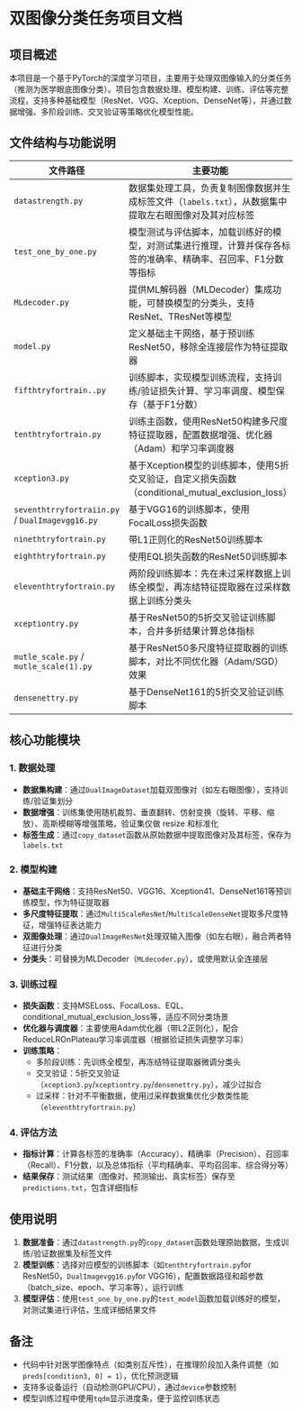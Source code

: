 # 双图像分类任务项目文档

## 项目概述
本项目是一个基于PyTorch的深度学习项目，主要用于处理双图像输入的分类任务（推测为医学眼底图像分类）。项目包含数据处理、模型构建、训练、评估等完整流程，支持多种基础模型（ResNet、VGG、Xception、DenseNet等），并通过数据增强、多阶段训练、交叉验证等策略优化模型性能。


## 文件结构与功能说明

| 文件路径 | 主要功能 |
|---------|---------|
| `datastrength.py` | 数据集处理工具，负责复制图像数据并生成标签文件（`labels.txt`），从数据集中提取左右眼图像对及其对应标签 |
| `test_one_by_one.py` | 模型测试与评估脚本，加载训练好的模型，对测试集进行推理，计算并保存各标签的准确率、精确率、召回率、F1分数等指标 |
| `MLdecoder.py` | 提供ML解码器（MLDecoder）集成功能，可替换模型的分类头，支持ResNet、TResNet等模型 |
| `model.py` | 定义基础主干网络，基于预训练ResNet50，移除全连接层作为特征提取器 |
| `fifthtryfortrain..py` | 训练脚本，实现模型训练流程，支持训练/验证损失计算、学习率调度、模型保存（基于F1分数） |
| `tenthtryfortrain.py` | 训练主函数，使用ResNet50构建多尺度特征提取器，配置数据增强、优化器（Adam）和学习率调度器 |
| `xception3.py` | 基于Xception模型的训练脚本，使用5折交叉验证，自定义损失函数（conditional_mutual_exclusion_loss） |
| `seventhtrryfortraiin.py` / `DualImagevgg16.py` | 基于VGG16的训练脚本，使用FocalLoss损失函数 |
| `ninethtryfortrain.py` | 带L1正则化的ResNet50训练脚本 |
| `eighthtryfortrain.py` | 使用EQL损失函数的ResNet50训练脚本 |
| `eleventhtryfortrain.py` | 两阶段训练脚本：先在未过采样数据上训练全模型，再冻结特征提取器在过采样数据上训练分类头 |
| `xceptiontry.py` | 基于ResNet50的5折交叉验证训练脚本，合并多折结果计算总体指标 |
| `mutle_scale.py` / `mutle_scale(1).py` | 基于ResNet50多尺度特征提取器的训练脚本，对比不同优化器（Adam/SGD）效果 |
| `densenettry.py` | 基于DenseNet161的5折交叉验证训练脚本 |


## 核心功能模块

### 1. 数据处理
- **数据集构建**：通过`DualImageDataset`加载双图像对（如左右眼图像），支持训练/验证集划分
- **数据增强**：训练集使用随机裁剪、垂直翻转、仿射变换（旋转、平移、缩放）、高斯模糊等增强策略，验证集仅做 resize 和标准化
- **标签生成**：通过`copy_dataset`函数从原始数据中提取图像对及其标签，保存为`labels.txt`


### 2. 模型构建
- **基础主干网络**：支持ResNet50、VGG16、Xception41、DenseNet161等预训练模型，作为特征提取器
- **多尺度特征提取**：通过`MultiScaleResNet`/`MultiScaleDenseNet`提取多尺度特征，增强特征表达能力
- **双图像处理**：通过`DualImageResNet`处理双输入图像（如左右眼），融合两者特征进行分类
- **分类头**：可替换为MLDecoder（`MLdecoder.py`），或使用默认全连接层


### 3. 训练过程
- **损失函数**：支持MSELoss、FocalLoss、EQL、conditional_mutual_exclusion_loss等，适应不同分类场景
- **优化器与调度器**：主要使用Adam优化器（带L2正则化），配合ReduceLROnPlateau学习率调度器（根据验证损失调整学习率）
- **训练策略**：
  - 多阶段训练：先训练全模型，再冻结特征提取器微调分类头
  - 交叉验证：5折交叉验证（`xception3.py`/`xceptiontry.py`/`densenettry.py`），减少过拟合
  - 过采样：针对不平衡数据，使用过采样数据集优化少数类性能（`eleventhtryfortrain.py`）


### 4. 评估方法
- **指标计算**：计算各标签的准确率（Accuracy）、精确率（Precision）、召回率（Recall）、F1分数，以及总体指标（平均精确率、平均召回率、综合得分等）
- **结果保存**：测试结果（图像对、预测输出、真实标签）保存至`predictions.txt`，包含详细指标


## 使用说明
1. **数据准备**：通过`datastrength.py`的`copy_dataset`函数处理原始数据，生成训练/验证数据集及标签文件
2. **模型训练**：选择对应模型的训练脚本（如`tenthtryfortrain.py`for ResNet50，`DualImagevgg16.py`for VGG16），配置数据路径和超参数（batch_size、epoch、学习率等），运行训练
3. **模型评估**：使用`test_one_by_one.py`的`test_model`函数加载训练好的模型，对测试集进行评估，生成详细结果文件


## 备注
- 代码中针对医学图像特点（如类别互斥性），在推理阶段加入条件调整（如`preds[condition3, 0] = 1`），优化预测逻辑
- 支持多设备运行（自动检测GPU/CPU），通过`device`参数控制
- 模型训练过程中使用`tqdm`显示进度条，便于监控训练状态
